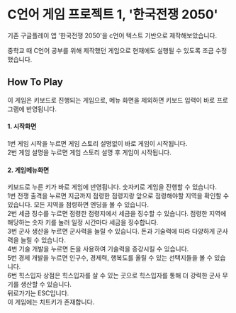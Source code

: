 # C언어 게임 프로젝트 1, '한국전쟁 2050'
기존 구글플레이 앱 '한국전쟁 2050'을 c언어 텍스트 기반으로 제작해보았습니다.  

중학교 때 C언어 공부를 위해 제작했던 게임으로 현재에도 실행될 수 있도록 조금 수정했습니다.  

## How To Play
이 게임은 키보드로 진행되는 게임으로, 메뉴 화면을 제외하면 키보드 입력이 바로 프로그램에 반영됩니다.  
#### 1. 시작화면
1번 게임 시작을 누르면 게임 스토리 설명없이 바로 게임이 시작됩니다.  
2번 게임 설명을 누르면 게임 스토리 설명 후 게임이 시작됩니다.  

#### 2. 게임메뉴화면
키보드로 누른 키가 바로 게임에 반영됩니다. 숫자키로 게임을 진행할 수 있습니다.  
1번 전쟁 출격을 누르면 지금까지 점령한 점령지랑 앞으로 점령해야할 지역을 확인할 수 있습니다. 모든 지역을 점령하면 엔딩을 볼 수 있습니다.  
2번 세금 징수를 누르면 점령한 점령지에서 세금을 징수할 수 있습니다. 점령한 지역에 해당하는 숫자 키를 눌러 일정 시간마다 세금을 징수합니다.  
3번 군사 생산을 누르면 군사력을 늘릴 수 있습니다. 돈과 기술력에 따라 다양하게 군사력을 늘릴 수 있습니다.  
4번 기술 개발을 누르면 돈을 사용하여 기술력을 증강시킬 수 있습니다.  
5번 경제 개발을 누르면 인구수, 경제력, 행복도를 올릴 수 있는 선택지들을 볼 수 있습니다.   
6번 힉스입자 상점은 힉스입자를 살 수 있는 곳으로 힉스입자를 통해 더 강력한 군사 무기를 생산할 수 있습니다.  
뒤로가기는 ESC입니다.  
이 게임에는 치트키가 존재합니다.  
